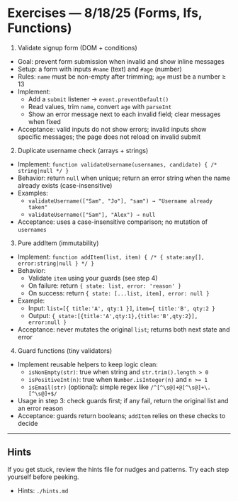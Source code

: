 # Exercises — 8/18/25 (Forms, Ifs, Functions)

1. Validate signup form (DOM + conditions)

- Goal: prevent form submission when invalid and show inline messages
- Setup: a form with inputs `#name` (text) and `#age` (number)
- Rules: `name` must be non-empty after trimming; `age` must be a number ≥ 13
- Implement:
  - Add a `submit` listener → `event.preventDefault()`
  - Read values, trim `name`, convert `age` with `parseInt`
  - Show an error message next to each invalid field; clear messages when fixed
- Acceptance: valid inputs do not show errors; invalid inputs show specific messages; the page does not reload on invalid submit

2. Duplicate username check (arrays + strings)

- Implement: `function validateUsername(usernames, candidate) { /* string|null */ }`
- Behavior: return `null` when unique; return an error string when the name already exists (case-insensitive)
- Examples:
  - `validateUsername(["Sam", "Jo"], "sam") → "Username already taken"`
  - `validateUsername(["Sam"], "Alex") → null`
- Acceptance: uses a case-insensitive comparison; no mutation of `usernames`

3. Pure addItem (immutability)

- Implement: `function addItem(list, item) { /* { state:any[], error:string|null } */ }`
- Behavior:
  - Validate `item` using your guards (see step 4)
  - On failure: return `{ state: list, error: 'reason' }`
  - On success: return `{ state: [...list, item], error: null }`
- Example:
  - Input: `list=[{ title:'A', qty:1 }]`, `item={ title:'B', qty:2 }`
  - Output: `{ state:[{title:'A',qty:1},{title:'B',qty:2}], error:null }`
- Acceptance: never mutates the original `list`; returns both next state and error

4. Guard functions (tiny validators)

- Implement reusable helpers to keep logic clean:
  - `isNonEmpty(str)`: true when string and `str.trim().length > 0`
  - `isPositiveInt(n)`: true when `Number.isInteger(n)` and `n >= 1`
  - `isEmail(str)` (optional): simple regex like `/^[^\s@]+@[^\s@]+\.[^\s@]+$/`
- Usage in step 3: check guards first; if any fail, return the original list and an error reason
- Acceptance: guards return booleans; `addItem` relies on these checks to decide

---

## Hints

If you get stuck, review the hints file for nudges and patterns. Try each step yourself before peeking.

- Hints: `./hints.md`
